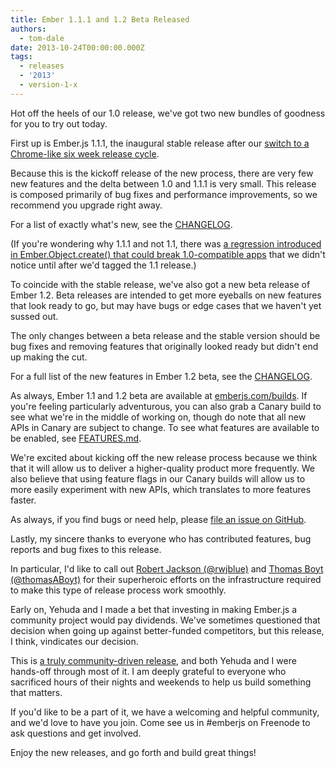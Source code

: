 ```yaml
---
title: Ember 1.1.1 and 1.2 Beta Released
authors:
  - tom-dale
date: 2013-10-24T00:00:00.000Z
tags:
  - releases
  - '2013'
  - version-1-x
---
```



Hot off the heels of our 1.0 release, we've got two new bundles of
goodness for you to try out today.

First up is Ember.js 1.1.1, the inaugural stable release after our
[switch to a Chrome-like six week release
cycle](/blog/2013/09/06/new-ember-release-process.html).

Because this is the kickoff release of the new process, there are very
few new features and the delta between 1.0 and 1.1.1 is very small. This
release is composed primarily of bug fixes and performance improvements,
so we recommend you upgrade right away.

For a list of exactly what's new, see the [CHANGELOG](https://github.com/emberjs/ember.js/blob/v1.1.1/CHANGELOG).

(If you're wondering why 1.1.1 and not 1.1, there was [a regression
introduced in Ember.Object.create() that could break 1.0-compatible
apps](https://github.com/emberjs/ember.js/issues/3596) that we didn't
notice until after we'd tagged the 1.1 release.)

To coincide with the stable release, we've also got a new beta release
of Ember 1.2. Beta releases are intended to get more eyeballs on new
features that look ready to go, but may have bugs or edge cases that we
haven't yet sussed out.

The only changes between a beta release and the stable version should be
bug fixes and removing features that originally looked ready but didn't
end up making the cut.

For a full list of the new features in Ember 1.2 beta, see the [CHANGELOG](https://github.com/emberjs/ember.js/blob/v1.2.0-beta.1/CHANGELOG).

As always, Ember 1.1 and 1.2 beta are available at
[emberjs.com/builds](/builds). If you're feeling particularly
adventurous, you can also grab a Canary build to see what we're in the
middle of working on, though do note that all new APIs in Canary are
subject to change. To see what features are available to be enabled, see
[FEATURES.md](https://github.com/emberjs/ember.js/blob/master/FEATURES.md).

We're excited about kicking off the new release process because we think
that it will allow us to deliver a higher-quality product more
frequently. We also believe that using feature flags in our Canary
builds will allow us to more easily experiment with new APIs, which
translates to more features faster.

As always, if you find bugs or need help, please [file an issue on
GitHub](https://github.com/emberjs/ember.js/issues).

Lastly, my sincere thanks to everyone who has contributed features, bug
reports and bug fixes to this release.

In particular, I'd like to call out [Robert Jackson
(@rwjblue)](https://twitter.com/rwjblue) and [Thomas Boyt
(@thomasABoyt)](https://twitter.com/thomasABoyt) for their superheroic
efforts on the infrastructure required to make this type of release
process work smoothly.

Early on, Yehuda and I made a bet that investing in making Ember.js a
community project would pay dividends. We've sometimes questioned that
decision when going up against better-funded competitors, but this
release, I think, vindicates our decision.

This is [a truly community-driven release](https://github.com/emberjs/ember.js/pulse/monthly), and both Yehuda and I were
hands-off through most of it. I am deeply grateful to everyone who
sacrificed hours of their nights and weekends to help us build something
that matters.

If you'd like to be a part of it, we have a welcoming and helpful
community, and we'd love to have you join. Come see us in #emberjs on
Freenode to ask questions and get involved.

Enjoy the new releases, and go forth and build great things!
